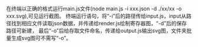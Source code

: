 在终端以正确的格式运行main.js文件(node main.js -i xxx.json -d ./xx/xx -o xxx.svg),可见运行截图。
终端运行语句，将“-i”后的路径传给input.js，input从路径找到相应文件读取json数据，并传递给render.js绘制寄存器图，“-d”后的保存路径可新建，
最后“-o”后给存取文件命名，传递给output.js输出svg图，文件夹批量生成svg图可不需写“-o”。